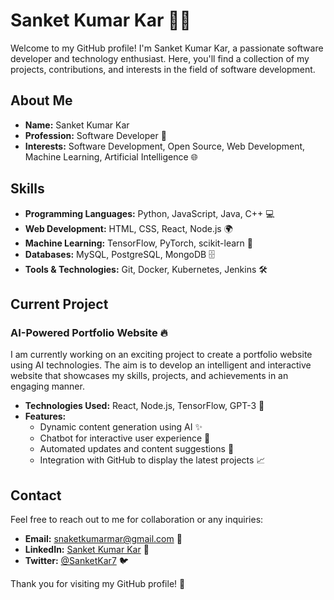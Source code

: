 # Sanket Kumar Kar 👨‍💻

Welcome to my GitHub profile! I'm Sanket Kumar Kar, a passionate software developer and technology enthusiast. Here, you'll find a collection of my projects, contributions, and interests in the field of software development.

## About Me

- **Name:** Sanket Kumar Kar
- **Profession:** Software Developer 💼
- **Interests:** Software Development, Open Source, Web Development, Machine Learning, Artificial Intelligence 🌐

## Skills

- **Programming Languages:** Python, JavaScript, Java, C++ 💻
- **Web Development:** HTML, CSS, React, Node.js 🌍
- **Machine Learning:** TensorFlow, PyTorch, scikit-learn 🤖
- **Databases:** MySQL, PostgreSQL, MongoDB 🗄️
- **Tools & Technologies:** Git, Docker, Kubernetes, Jenkins 🛠️

## Current Project

### AI-Powered Portfolio Website 🔥

I am currently working on an exciting project to create a portfolio website using AI technologies. The aim is to develop an intelligent and interactive website that showcases my skills, projects, and achievements in an engaging manner.

- **Technologies Used:** React, Node.js, TensorFlow, GPT-3 🧠
- **Features:**
  - Dynamic content generation using AI ✨
  - Chatbot for interactive user experience 💬
  - Automated updates and content suggestions 🔄
  - Integration with GitHub to display the latest projects 📈


## Contact

Feel free to reach out to me for collaboration or any inquiries:

- **Email:** [snaketkumarmar@gmail.com](mailto:snaketkumarmar@gmail.com) 📧
- **LinkedIn:** [Sanket Kumar Kar](https://www.linkedin.com/in/sanketkumarkar) 🔗
- **Twitter:** [@SanketKar7](https://twitter.com/SanketKar7) 🐦

Thank you for visiting my GitHub profile! 🙏

